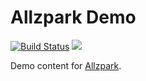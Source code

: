 # Allzpark Demo

[![Build Status](https://mottosso.visualstudio.com/allzparkdemo/_apis/build/status/mottosso.allzpark-demo?branchName=master)](https://mottosso.visualstudio.com/allzparkdemo/_build/latest?definitionId=3&branchName=master) [![](https://badge.fury.io/py/allzparkdemo.svg)](https://pypi.org/project/allzparkdemo/)

Demo content for [Allzpark](https://github.com/mottosso/allzpark).
